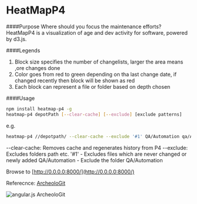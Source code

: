 HeatMapP4
===========

####Purpose
Where should you focus the maintenance efforts? HeatMapP4 is a visualization of age and dev activity for software, powered by d3.js.

####Legends
1. Block size specifies the number of changelists, larger the area means ,ore changes done
2. Color goes from red to green depending on tha last change date, if changed recently then block will be shown as red
3. Each block can represent a file or folder based on depth chosen

####Usage
```sh
npm install heatmap-p4 -g
heatmap-p4 depotPath [--clear-cache] [--exclude] [exclude patterns]
```

e.g.
```sh
heatmap-p4 //depotpath/ --clear-cache --exclude '#1' QA/Automation qa/Automation
```
--clear-cache: Removes cache and regenerates history from P4
--exclude: Excludes folders path etc.
'#1' - Excludes files which are never changed or newly added
QA/Automation - Exclude the folder QA/Automation

Browse to [http://0.0.0.0:8000/](http://0.0.0.0:8000/)


Referecnce: [ArcheoloGit](https://github.com/marmelab/ArcheoloGit)


![angular.js ArcheoloGit](http://marmelab.com/ArcheoloGit/angularjs.png)